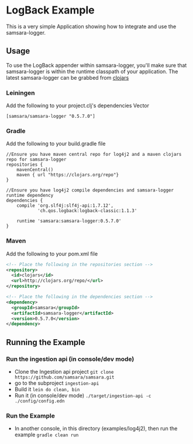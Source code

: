 # LogBack Example

This is a very simple Application showing how to integrate and use the samsara-logger.

## Usage

To use the LogBack appender within samsara-logger, you'll make sure that samsara-logger is within the runtime classpath of your application.
The latest samsara-logger can be grabbed from [clojars](https://clojars.org/samsara/samsara-logger)

### Leiningen
Add the following to your project.clj's dependencies Vector
```
[samsara/samsara-logger "0.5.7.0"]
```

### Gradle
Add the following to your build.gradle file
```
//Ensure you have maven central repo for log4j2 and a maven clojars repo for samsara-logger
repositories {
    mavenCentral()
    maven { url "https://clojars.org/repo"}
}

//Ensure you have log4j2 compile dependencies and samsara-logger runtime dependency
dependencies {
    compile 'org.slf4j:slf4j-api:1.7.12',
            'ch.qos.logback:logback-classic:1.1.3'

    runtime 'samsara:samsara-logger:0.5.7.0'
}
```

### Maven
Add the following to your pom.xml file
```xml
<!-- Place the following in the repositories section -->
<repository>
  <id>clojars</id>
  <url>http://clojars.org/repo/</url>
</repository>

<!-- Place the following in the dependencies section -->
<dependency>
  <groupId>samsara</groupId>
  <artifactId>samsara-logger</artifactId>
  <version>0.5.7.0</version>
</dependency>
```

## Running the Example

### Run the ingestion api (in console/dev mode)
  - Clone the Ingestion api project ``git clone https://github.com/samsara/samsara.git``
  - go to the subproject `ingestion-api`
  - Build it ``lein do clean, bin``
  - Run it (in console/dev mode) ``./target/ingestion-api -c ./config/config.edn``

### Run the Example
  - In another console, in this directory (examples/log4j2), then run the example ``gradle clean run``
